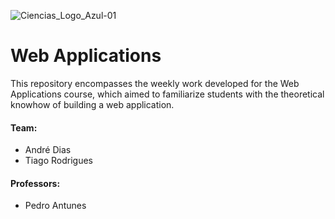 ![Ciencias_Logo_Azul-01](https://user-images.githubusercontent.com/106987072/228209396-a8737601-f28f-486e-8566-918709663369.png)


# Web Applications
This repository encompasses the weekly work developed for the Web Applications course, which aimed to familiarize students with the theoretical knowhow of building a web application.


#### Team:
- André Dias
- Tiago Rodrigues

#### Professors: 
- Pedro Antunes
